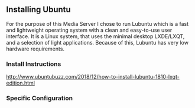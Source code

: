 ## Installing Ubuntu

For the purpose of this Media Server I chose to run Lubuntu which is a fast and lightweight operating system with a clean and easy-to-use user interface. It is a Linux system, that uses the minimal desktop LXDE/LXQT, and a selection of light applications. Because of this, Lubuntu has very low hardware requirements.

### Install Instructions

http://www.ubuntubuzz.com/2018/12/how-to-install-lubuntu-1810-lxqt-edition.html

### Specific Configuration
